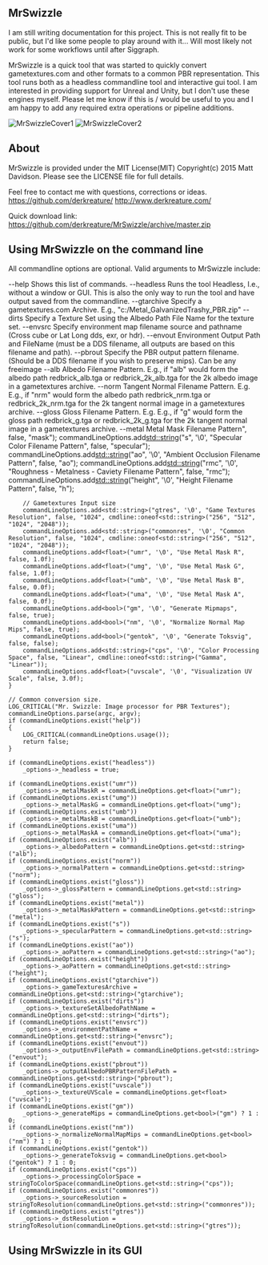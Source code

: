 MrSwizzle
--------------

I am still writing documentation for this project.
This is not really fit to be public, but I'd like some people to play around with it... Will most likely not work for some workflows until after Siggraph.

MrSwizzle is a quick tool that was started to quickly convert gametextures.com and other formats to a common PBR representation.
This tool runs both as a headless commandline tool and interactive gui tool.
I am interested in providing support for Unreal and Unity, but I don't use these engines myself.
Please let me know if this is / would be useful to you and I am happy to add any required extra operations or pipeline additions.

![MrSwizzleCover1](https://github.com/derkreature/MrSwizzle/blob/master/images/screenshot0.jpg)
![MrSwizzleCover2](https://github.com/derkreature/MrSwizzle/blob/master/images/screenshot1.jpg)


About
--------------
MrSwizzle is provided under the MIT License(MIT)
Copyright(c) 2015 Matt Davidson.
Please see the LICENSE file for full details.

Feel free to contact me with questions, corrections or ideas.
https://github.com/derkreature/
http://www.derkreature.com/

Quick download link:
https://github.com/derkreature/MrSwizzle/archive/master.zip

Using MrSwizzle on the command line
--------------

All commandline options are optional.
Valid arguments to MrSwizzle include:

--help         Shows this list of commands.
--headless     Runs the tool Headless, I.e., without a window or GUI. This is also the only way to run the tool and have output saved from the commandline.
--gtarchive    Specify a gametextures.com Archive. E.g., "c:/Metal_GalvanizedTrashy_PBR.zip"
--dirts        Specify a Texture Set using the Albedo Path File Name for the texture set.
--envsrc       Specify environment map filename source and pathname (Cross cube or Lat Long dds, exr, or hdr).
--envout       Environment Output Path and FileName (must be a DDS filename, all outputs are based on this filename and path).
--pbrout       Specify the PBR output pattern filename. (Should be a DDS filename if you wish to preserve mips). Can be any freeimage 
--alb          Albedo Filename Pattern. E.g., if "alb" would form the albedo path redbrick_alb.tga or redbrick_2k_alb.tga for the 2k albedo image in a gametextures archive.
--norm         Tangent Normal Filename Pattern. E.g. E.g., if "nrm" would form the albedo path redbrick_nrm.tga or redbrick_2k_nrm.tga for the 2k tangent normal image in a gametextures archive.
--gloss        Gloss Filename Pattern. E.g. E.g., if "g" would form the gloss path redbrick_g.tga or redbrick_2k_g.tga for the 2k tangent normal image in a gametextures archive.
--metal        Metal Mask Filename Pattern", false, "mask");
        commandLineOptions.add<std::string>("s", '\0', "Specular Color Filename Pattern", false, "specular");
        commandLineOptions.add<std::string>("ao", '\0', "Ambient Occlusion Filename Pattern", false, "ao");
        commandLineOptions.add<std::string>("rmc", '\0', "Roughness - Metalness - Caviety Filename Pattern", false, "rmc");
        commandLineOptions.add<std::string>("height", '\0', "Height Filename Pattern", false, "h");
    
        // Gametextures Input size
        commandLineOptions.add<std::string>("gtres", '\0', "Game Textures Resolution", false, "1024", cmdline::oneof<std::string>("256", "512", "1024", "2048"));
        commandLineOptions.add<std::string>("commonres", '\0', "Common Resolution", false, "1024", cmdline::oneof<std::string>("256", "512", "1024", "2048"));
        commandLineOptions.add<float>("umr", '\0', "Use Metal Mask R", false, 1.0f);
        commandLineOptions.add<float>("umg", '\0', "Use Metal Mask G", false, 1.0f);
        commandLineOptions.add<float>("umb", '\0', "Use Metal Mask B", false, 0.0f);
        commandLineOptions.add<float>("uma", '\0', "Use Metal Mask A", false, 0.0f);
        commandLineOptions.add<bool>("gm", '\0', "Generate Mipmaps", false, true);
        commandLineOptions.add<bool>("nm", '\0', "Normalize Normal Map Mips", false, true);
        commandLineOptions.add<bool>("gentok", '\0', "Generate Toksvig", false, false);
        commandLineOptions.add<std::string>("cps", '\0', "Color Processing Space", false, "Linear", cmdline::oneof<std::string>("Gamma", "Linear"));
        commandLineOptions.add<float>("uvscale", '\0', "Visualization UV Scale", false, 3.0f);
    }
    
    // Common conversion size.
    LOG_CRITICAL("Mr. Swizzle: Image processor for PBR Textures");
    commandLineOptions.parse(argc, argv);
    if (commandLineOptions.exist("help"))
    {
        LOG_CRITICAL(commandLineOptions.usage());
        return false;
    }
    
    if (commandLineOptions.exist("headless"))
        _options->_headless = true;
    
    if (commandLineOptions.exist("umr"))
        _options->_metalMaskR = commandLineOptions.get<float>("umr");
    if (commandLineOptions.exist("umg"))
        _options->_metalMaskG = commandLineOptions.get<float>("umg");
    if (commandLineOptions.exist("umb"))
        _options->_metalMaskB = commandLineOptions.get<float>("umb");
    if (commandLineOptions.exist("uma"))
        _options->_metalMaskA = commandLineOptions.get<float>("uma");
    if (commandLineOptions.exist("alb"))
        _options->_albedoPattern = commandLineOptions.get<std::string>("alb");
    if (commandLineOptions.exist("norm"))
        _options->_normalPattern = commandLineOptions.get<std::string>("norm");
    if (commandLineOptions.exist("gloss"))
        _options->_glossPattern = commandLineOptions.get<std::string>("gloss");
    if (commandLineOptions.exist("metal"))
        _options->_metalMaskPattern = commandLineOptions.get<std::string>("metal");
    if (commandLineOptions.exist("s"))
        _options->_specularPattern = commandLineOptions.get<std::string>("s");
    if (commandLineOptions.exist("ao"))
        _options->_aoPattern = commandLineOptions.get<std::string>("ao");
    if (commandLineOptions.exist("height"))
        _options->_aoPattern = commandLineOptions.get<std::string>("height");
    if (commandLineOptions.exist("gtarchive"))
        _options->_gameTexturesArchive = commandLineOptions.get<std::string>("gtarchive");
    if (commandLineOptions.exist("dirts"))
        _options->_textureSetAlbedoPathName = commandLineOptions.get<std::string>("dirts");
    if (commandLineOptions.exist("envsrc"))
        _options->_environmentPathName = commandLineOptions.get<std::string>("envsrc");
    if (commandLineOptions.exist("envout"))
        _options->_outputEnvFilePath = commandLineOptions.get<std::string>("envout");
    if (commandLineOptions.exist("pbrout"))
        _options->_outputAlbedoPBRPatternFilePath = commandLineOptions.get<std::string>("pbrout");
    if (commandLineOptions.exist("uvscale"))
        _options->_textureUVScale = commandLineOptions.get<float>("uvscale");
    if (commandLineOptions.exist("gm"))
        _options->_generateMips = commandLineOptions.get<bool>("gm") ? 1 : 0;
    if (commandLineOptions.exist("nm"))
        _options->_normalizeNormalMapMips = commandLineOptions.get<bool>("nm") ? 1 : 0;
    if (commandLineOptions.exist("gentok"))
        _options->_generateToksvig = commandLineOptions.get<bool>("gentok") ? 1 : 0;
    if (commandLineOptions.exist("cps"))
        _options->_processingColorSpace = stringToColorSpace(commandLineOptions.get<std::string>("cps"));
    if (commandLineOptions.exist("commonres"))
        _options->_sourceResolution = stringToResolution(commandLineOptions.get<std::string>("commonres"));
    if (commandLineOptions.exist("gtres"))
        _options->_dstResolution = stringToResolution(commandLineOptions.get<std::string>("gtres"));



Using MrSwizzle in its GUI
--------------
